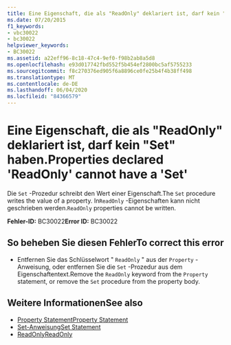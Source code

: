 ```yaml
---
title: Eine Eigenschaft, die als "ReadOnly" deklariert ist, darf kein "Set" haben.
ms.date: 07/20/2015
f1_keywords:
- vbc30022
- bc30022
helpviewer_keywords:
- BC30022
ms.assetid: a22eff96-8c18-47c4-9ef0-f98b2ab8a5d8
ms.openlocfilehash: e93d017742fbd552f5b454ef2800bc5af5755233
ms.sourcegitcommit: f8c270376ed905f6a8896ce0fe25b4f4b38ff498
ms.translationtype: MT
ms.contentlocale: de-DE
ms.lasthandoff: 06/04/2020
ms.locfileid: "84366579"
---
```

# <a name="properties-declared-readonly-cannot-have-a-set"></a><span data-ttu-id="8856c-102">Eine Eigenschaft, die als "ReadOnly" deklariert ist, darf kein "Set" haben.</span><span class="sxs-lookup"><span data-stu-id="8856c-102">Properties declared 'ReadOnly' cannot have a 'Set'</span></span>
<span data-ttu-id="8856c-103">Die `Set` -Prozedur schreibt den Wert einer Eigenschaft.</span><span class="sxs-lookup"><span data-stu-id="8856c-103">The `Set` procedure writes the value of a property.</span></span> <span data-ttu-id="8856c-104">In`ReadOnly` -Eigenschaften kann nicht geschrieben werden.</span><span class="sxs-lookup"><span data-stu-id="8856c-104">`ReadOnly` properties cannot be written.</span></span>  
  
 <span data-ttu-id="8856c-105">**Fehler-ID:** BC30022</span><span class="sxs-lookup"><span data-stu-id="8856c-105">**Error ID:** BC30022</span></span>  
  
## <a name="to-correct-this-error"></a><span data-ttu-id="8856c-106">So beheben Sie diesen Fehler</span><span class="sxs-lookup"><span data-stu-id="8856c-106">To correct this error</span></span>  
  
- <span data-ttu-id="8856c-107">Entfernen Sie das Schlüsselwort " `ReadOnly` " aus der `Property` -Anweisung, oder entfernen Sie die `Set` -Prozedur aus dem Eigenschaftentext.</span><span class="sxs-lookup"><span data-stu-id="8856c-107">Remove the `ReadOnly` keyword from the `Property` statement, or remove the `Set` procedure from the property body.</span></span>  
  
## <a name="see-also"></a><span data-ttu-id="8856c-108">Weitere Informationen</span><span class="sxs-lookup"><span data-stu-id="8856c-108">See also</span></span>

- [<span data-ttu-id="8856c-109">Property Statement</span><span class="sxs-lookup"><span data-stu-id="8856c-109">Property Statement</span></span>](../language-reference/statements/property-statement.md)
- [<span data-ttu-id="8856c-110">Set-Anweisung</span><span class="sxs-lookup"><span data-stu-id="8856c-110">Set Statement</span></span>](../language-reference/statements/set-statement.md)
- [<span data-ttu-id="8856c-111">ReadOnly</span><span class="sxs-lookup"><span data-stu-id="8856c-111">ReadOnly</span></span>](../language-reference/modifiers/readonly.md)
